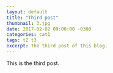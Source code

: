```yaml
---
layout: default
title: "Third post"
thumbnail: 3.jpg
date: 2017-02-02 09:00:00 -0300
categories: cat1
tags: t2 t3
excerpt: The third post of this blog.
---
```

This is the third post.
